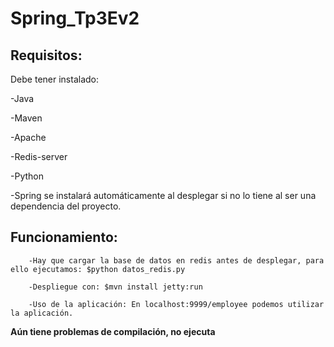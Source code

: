 # Spring_Tp3Ev2

## Requisitos:  
Debe tener instalado:

-Java

-Maven

-Apache

-Redis-server

-Python 

-Spring se instalará automáticamente al desplegar si no lo tiene al ser una dependencia del proyecto.

## Funcionamiento: 
      
		-Hay que cargar la base de datos en redis antes de desplegar, para ello ejecutamos: $python datos_redis.py

		-Despliegue con: $mvn install jetty:run 

		-Uso de la aplicación: En localhost:9999/employee podemos utilizar la aplicación.
		
**Aún tiene problemas de compilación, no ejecuta**
